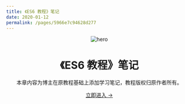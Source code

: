 ```yaml
---
title: 《ES6 教程》笔记
date: 2020-01-12
permalink: /pages/5966e7c94628d277
---
```


<main aria-labelledby="main-title" class="home">
  <header class="hero">
    <img src="https://cdn.jsdelivr.net/gh/xugaoyi/image_store/blog/20200112160453.png" alt="hero">
    <h1 id="main-title">《ES6 教程》笔记</h1>
    <p class="description">本章内容为博主在原教程基础上添加学习笔记，教程版权归原作者所有。</p>
    <p class="action">
      <a href="/pages/f344d070a1031ef7/" class="nav-link action-button">立即进入 →</a>
    </p>
  </header>
  <div class="custom content default"></div>
</main>
